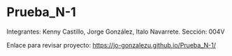 # Prueba_N-1
Integrantes: Kenny Castillo, Jorge González, Italo Navarrete.
Sección: 004V

Enlace para revisar proyecto: https://jo-gonzalezu.github.io/Prueba_N-1/
